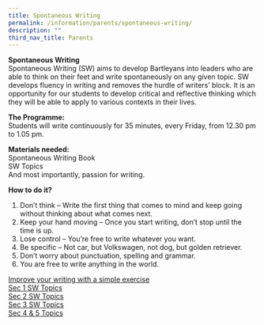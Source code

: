 ```yaml
---
title: Spontaneous Writing
permalink: /information/parents/spontaneous-writing/
description: ""
third_nav_title: Parents
---
```

**Spontaneous Writing** <br>
Spontaneous Writing (SW) aims to develop Bartleyans into leaders who are able to think on their feet and write spontaneously on any given topic. SW develops fluency in writing and removes the hurdle of writers’ block. It is an opportunity for our students to develop critical and reflective thinking which they will be able to apply to various contexts in their lives.

**The Programme:** <br>
Students will write continuously for 35 minutes, every Friday, from 12.30 pm to 1.05 pm.

**Materials needed:** <br>
Spontaneous Writing Book <br>
SW Topics <br>
And most importantly, passion for writing.

**How to do it?** 
1. Don’t think – Write the first thing that comes to mind and keep going without thinking about what comes next.
2. Keep your hand moving – Once you start writing, don’t stop until the time is up.
3. Lose control – You’re free to write whatever you want.
4. Be specific – Not car, but Volkswagen, not dog, but golden retriever. 
5. Don’t worry about punctuation, spelling and grammar. 
6. You are free to write anything in the world.

[Improve your writing with a simple exercise](http://vanseodesign.com/blogging/improve-your-writing-with-a-simple-exercise) <br>
[Sec 1 SW Topics](/files/2020%20Topics%20Sec%201.pdf) <br> [Sec 2 SW Topics](/files/2020%20Topics%20Sec%202.pdf) <br> [Sec 3 SW Topics](/files/2020%20Topics%20Sec%203.pdf) <br>[Sec 4 & 5 Topics](/files/2020%20Topics%20Sec%204%20and%205.pdf)